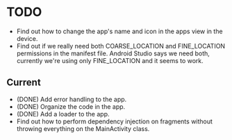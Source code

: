 # TODO

- Find out how to change the app's name and icon in the apps view in the device.
- Find out if we really need both COARSE_LOCATION and FINE_LOCATION permissions in the manifest
  file. Android Studio says we need both, currently we're using only FINE_LOCATION and it seems to
  work.

## Current

- (DONE) Add error handling to the app.
- (DONE) Organize the code in the app.
- (DONE) Add a loader to the app.
- Find out how to perform dependency injection on fragments without throwing everything on the
  MainActivity class.
